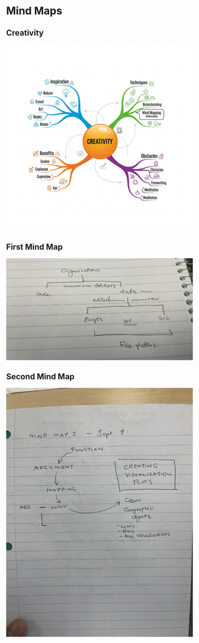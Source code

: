 # Mind Maps

## Creativity

![0808-mind_map_example.jpg](0808-mind_map_example.jpg)

## First Mind Map
![September 5-mind_map.jpg](0905-mind_map.jpg)


## Second Mind Map
![September 8-mind_map.jpg](0908-mind_map.jpg)

